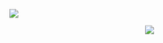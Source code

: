 <div>
  <img src="https://github.com/saadeghi/saadeghi/blob/master/dino.gif">
</div>

<!---
###  UGABOOGA:
[![GitHub Streak](https://streak-stats.demolab.com?user=EntropyAtWork&theme=gotham&hide_border=true&date_format=j%2Fn%5B%2FY%5D)](https://git.io/streak-stats)



### :hammer_and_wrench: Languages and Tools :
<div>
  <img src="https://github.com/devicons/devicon/blob/master/icons/java/java-original-wordmark.svg" title="Java" alt="Java" width="60" height="60"/>&nbsp;
  <img src="https://github.com/devicons/devicon/blob/master/icons/c/c-original.svg" title="C" alt="C" width="60" height="60"/>&nbsp;
  <img src="https://github.com/devicons/devicon/blob/master/icons/amazonwebservices/amazonwebservices-plain-wordmark.svg" title="AWS" alt="AWS" width="60" height="60"/>&nbsp;
  <img src="https://github.com/devicons/devicon/blob/master/icons/github/github-original.svg" title="Github" alt="Github" width="60" height="60"/>&nbsp;
  <img src="https://github.com/devicons/devicon/blob/master/icons/git/git-original-wordmark.svg" title="Git" alt="Git" width="60" height="60"/> &nbsp;
  <img src="https://github.com/devicons/devicon/blob/master/icons/python/python-original-wordmark.svg" title="Python" alt="Python" width="60" height="60"/> &nbsp;
  <img src="https://github.com/devicons/devicon/blob/master/icons/jupyter/jupyter-original-wordmark.svg" title="Jupyter" alt="Jupyter" width="60" height="60"/> &nbsp;
  <img src="https://github.com/devicons/devicon/blob/master/icons/embeddedc/embeddedc-original-wordmark.svg" title="Embeddedc" alt="Embeddedc" width="60" height="60"/> &nbsp;
  <img src="https://github.com/devicons/devicon/blob/master/icons/raspberrypi/raspberrypi-original.svg" title="Raspberry" alt="Raspberry" width="60" height="60"/> &nbsp;
  <img src="https://github.com/devicons/devicon/blob/master/icons/arduino/arduino-original-wordmark.svg" title="Arduino" alt="Arduino " width="60" height="60"/> &nbsp;
  <img src="https://github.com/devicons/devicon/blob/master/icons/digitalocean/digitalocean-original-wordmark.svg" title="Digitalocean" alt="Digitalocean" width="60" height="60"/>&nbsp;
  <img src="https://github.com/devicons/devicon/blob/master/icons/gitlab/gitlab-original.svg" title="Gitlab" alt="Gitlab" width="60" height="60">
  <img src="https://github.com/devicons/devicon/blob/master/icons/tensorflow/tensorflow-original-wordmark.svg" title="TensorFlow" alt="TensorFlow" width="60" height="60">
  <img src="https://github.com/devicons/devicon/blob/master/icons/anaconda/anaconda-original-wordmark.svg" title="Anaconda" alt="Anaconda" width="60" height="60">
  
 </div>
--->
<p align="center">
  <a href="https://skillicons.dev">
    <img src="https://skillicons.dev/icons?i=arduino,autocad,aws,bash,c,dynamodb,git,github,gitlab,gradle,idea,kotlin,linux,matlab,py,pytorch,raspberrypi,tensorflow,vim,vscode,java,j" />
  </a>
</p>
